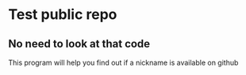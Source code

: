 Test public repo
===
No need to look at that code
---

This program will help you find out if a nickname is available on github 
